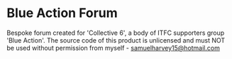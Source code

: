 # Blue Action Forum

Bespoke forum created for 'Collective 6', a body of ITFC supporters group 'Blue Action'.
The source code of this product is unlicensed and must NOT be used without permission from myself - samuelharvey15@hotmail.com